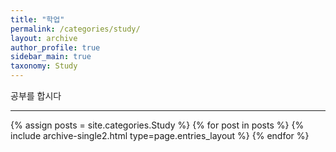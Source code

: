 ```yaml
---
title: "학업"
permalink: /categories/study/
layout: archive
author_profile: true
sidebar_main: true
taxonomy: Study
---
```


공부를 합시다

--------

{% assign posts = site.categories.Study %}
{% for post in posts %} {% include archive-single2.html type=page.entries_layout %} {% endfor %}
